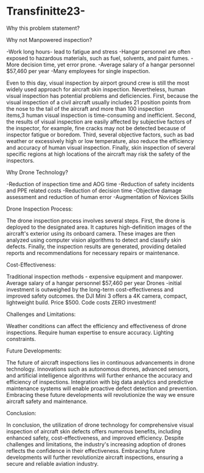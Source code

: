 # Transfinitte23-

Why this problem statement?

Why not Manpowered inspection?

-Work long hours- lead to fatigue and stress
-Hangar personnel are often exposed to hazardous materials, such as fuel, solvents, and paint fumes.
-More decision time, yet error prone.
-Average salary of a hangar personnel $57,460 per year
-Many employees for single inspection. 

Even to this day, visual inspection by airport ground crew is still the most widely used approach for aircraft skin inspection. Nevertheless, human visual inspection has potential problems and deficiencies. First, because the visual inspection of a civil aircraft usually includes 21 position points from the nose to the tail of the aircraft and more than 100 inspection items,3 human visual inspection is time-consuming and inefficient. Second, the results of visual inspection are easily affected by subjective factors of the inspector, for example, fine cracks may not be detected because of inspector fatigue or boredom. Third, several objective factors, such as bad weather or excessively high or low temperature, also reduce the efficiency and accuracy of human visual inspection. Finally, skin inspection of several specific regions at high locations of the aircraft may risk the safety of the inspectors.

Why Drone Technology?

-Reduction of inspection time and AOG time
-Reduction of safety incidents and PPE related costs
-Reduction of decision time
-Objective damage assessment and reduction of human error
-Augmentation of Novices Skills


Drone Inspection Process:

The drone inspection process involves several steps. First, the drone is deployed to the designated area. It captures high-definition images of the aircraft's exterior using its onboard camera. These images are then analyzed using computer vision algorithms to detect and classify skin defects. Finally, the inspection results are generated, providing detailed reports and recommendations for necessary repairs or maintenance.


Cost-Effectiveness:

Traditional inspection methods - expensive equipment and manpower.
Average salary of a hangar personnel $57,460 per year
Drones -initial investment is outweighed by the long-term cost-effectiveness and improved safety outcomes.
the DJI Mini 3 offers a 4K camera, compact, lightweight build. Price $500.
Code costs ZERO investment!


Challenges and Limitations:

Weather conditions can affect the efficiency and effectiveness of drone inspections. 
Require human expertise to ensure accuracy.
Lighting constraints.


Future Developments:

The future of aircraft inspections lies in continuous advancements in drone technology. Innovations such as autonomous drones, advanced sensors, and artificial intelligence algorithms will further enhance the accuracy and efficiency of inspections. Integration with big data analytics and predictive maintenance systems will enable proactive defect detection and prevention. Embracing these future developments will revolutionize the way we ensure aircraft safety and maintenance.


Conclusion:

In conclusion, the utilization of drone technology for comprehensive visual inspection of aircraft skin defects offers numerous benefits, including enhanced safety, cost-effectiveness, and improved efficiency. Despite challenges and limitations, the industry's increasing adoption of drones reflects the confidence in their effectiveness. Embracing future developments will further revolutionize aircraft inspections, ensuring a secure and reliable aviation industry.
